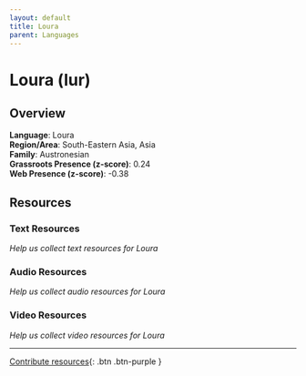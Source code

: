 ```yaml
---
layout: default
title: Loura
parent: Languages
---
```


# Loura (lur)

## Overview

**Language**: Loura  
**Region/Area**: South-Eastern Asia, Asia  
**Family**: Austronesian  
**Grassroots Presence (z-score)**: 0.24  
**Web Presence (z-score)**: -0.38  

## Resources

### Text Resources
*Help us collect text resources for Loura*

### Audio Resources
*Help us collect audio resources for Loura*

### Video Resources
*Help us collect video resources for Loura*

---

[Contribute resources](https://forms.office.com/e/1SfLJx3u1r){: .btn .btn-purple }
